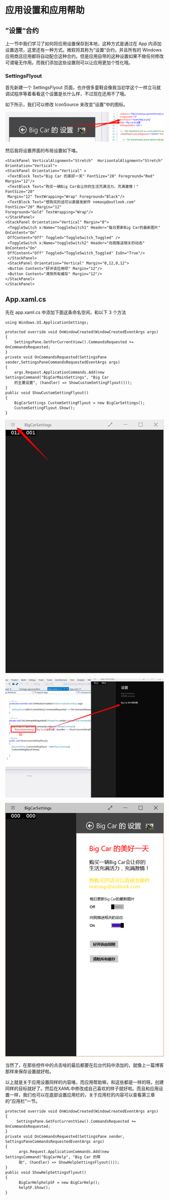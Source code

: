 # 应用设置和应用帮助

## ”设置“合约

上一节中我们学习了如何将应用设置保存到本地，这种方式是通过在 App 内添加设置选项，这里还有一种方式。微软将其称为“设置”合约，并且所有的 Windows 应用商店应用都将自动配合这种合约。但是应用自带的这种设置如果不做任何修改可谓毫无作用。而我们添加这些设置则可以让应用更加个性化哦。

### SettingsFlyout

首先新建一个 SettingsFlyout 页面，也许很多童鞋会像我当初学这个一样立马就调试程序等着看看这个设置是长什么样，不过现在还用不了哦。

如下所示，我们可以修改 IconSource 来改变”设置“中的图标。

![](images/80.png)

然后我将设置界面的布局设置如下咯。

    <StackPanel VerticalAlignment="Stretch"  HorizontalAlignment="Stretch" Orientation="Vertical">
    <StackPanel Orientation="Vertical" >
     <TextBlock Text="Big Car 的美好一天" FontSize="28" Foreground="Red" Margin="12"/>
     <TextBlock Text="购买一辆Big Car会让你的生活充满活力，充满激情！" FontSize="20"  
     Margin="12" TextWrapping="Wrap" Foreground="Black"/>
     <TextBlock Text="想购买的话可以直接发邮件 nomasp@outlook.com" FontSize="20" Margin="12"  
    Foreground="Gold" TextWrapping="Wrap"/>
    </StackPanel>
    <StackPanel Orientation="Vertical" Margin="8">
     <ToggleSwitch x:Name="toggleSwitch1" Header="每日更新Big Car的最新图片"  OnContent="On"  
     OffContent="Off" Toggled="ToggleSwitch_Toggled" />
     <ToggleSwitch x:Name="toggleSwitch2" Header="向我推送相关的动态" OnContent="On"  
     OffContent="Off" Toggled="ToggleSwitch_Toggled" IsOn="True"/>
     </StackPanel>
     <StackPanel Orientation="Vertical" Margin="0,12,0,12">
     <Button Content="好评该应用呗" Margin="12"/>
     <Button Content="清除所有缓存" Margin="12"/>
    </StackPanel>
    </StackPanel>

## App.xaml.cs

先在 app.xaml.cs 中添加下面这条命名空间，和以下 3 个方法

```
using Windows.UI.ApplicationSettings;
```

```
protected override void OnWindowCreated(WindowCreatedEventArgs args)
{
    SettingsPane.GetForCurrentView().CommandsRequested += OnCommandsRequested;
}
private void OnCommandsRequested(SettingsPane sender,SettingsPaneCommandsRequestedEventArgs args)
{
    args.Request.ApplicationCommands.Add(new SettingsCommand("BigCarMainSettings", "Big Car  
    的主要设置", (handler) => ShowCustomSettingFlyout()));
}
public void ShowCustomSettingFlyout()
{
    BigCarSettings CustomSettingFlyout = new BigCarSettings();
    CustomSettingFlyout.Show();
}
```

![](images/81.png)

![](images/82.png)

![](images/83.png)

当然了，在那些控件中的点击啥的最后都要在后台代码中添加的，就像上一篇博客那样来保存设置就好啦。

以上就是关于应用设置同样的内容咯，而应用帮助嘛，和这些都是一样的呀。创建同样的目标就好了。然后在XAML中修改成自己喜欢的样子就好啦。而且和应用设置一样，我们也可以在底部设置应用栏的，关于应用栏的内容可以查看第三章的“应用栏”一节。

```
protected override void OnWindowCreated(WindowCreatedEventArgs args)
{
     SettingsPane.GetForCurrentView().CommandsRequested += OnCommandsRequested;
}
private void OnCommandsRequested(SettingsPane sender, SettingsPaneCommandsRequestedEventArgs args)
{
      args.Request.ApplicationCommands.Add(new SettingsCommand("BigCarHelp", "Big Car 的帮  
      助", (handler) => ShowHelpSettingsFlyout()));
}
public void ShowHelpSettingsFlyout()
{
      BigCarHelphelpSF = new BigCarHelp();
      helpSF.Show();
}
```